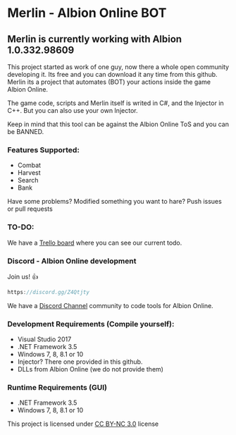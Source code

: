 # Merlin - Albion Online BOT

## Merlin is currently working with Albion 1.0.332.98609

This project started as work of one guy, now there a whole open community developing it. Its free and you can download it any time from this github. Merlin its a project that automates (BOT) your actions inside the game Albion Online.

The game code, scripts and Merlin itself is writed in C#, and the Injector in C++. But you can also use your own Injector.

Keep in mind that this tool can be against the Albion Online ToS and you can be BANNED.


### Features Supported:
 * Combat
 * Harvest
 * Search
 * Bank
 

Have some problems? Modified something you want to hare? Push issues or pull requests

### TO-DO:

We have a [Trello board](https://trello.com/b/eGLVeGbL/merlin) where you can see our current todo.

### Discord - Albion Online development

Join us! :+1:

```javascript
https://discord.gg/Z4Qtjty
```

We have a [Discord Channel](https://discord.gg/Z4Qtjty) community to code tools for Albion Online.



### Development Requirements (Compile yourself):

 * Visual Studio 2017
 * .NET Framework 3.5
 * Windows 7, 8, 8.1 or 10
 * Injector? There one provided in this github.
 * DLLs from Albion Online (we do not provide them)
 
### Runtime Requirements (GUI)
 
 * .NET Framework 3.5
 * Windows 7, 8, 8.1 or 10
 
This project is licensed under [CC BY-NC 3.0](https://creativecommons.org/licenses/by-nc/3.0/legalcode) license
